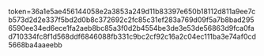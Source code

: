 token=36a1e5ae456144058e2a3853a249d11b83397e650b18112d811a9ee7cb573d2d2e337f5bd2d0b8c372692c2fc85c31ef283a769d09f5a7b8bad2956590ee34ed6ece1fa2aeb8bc85a3f0d2b4554be3de3e53de56863d9fca0fad710334fc8f1d568ddf6846088fb331c9bc2cf92c16a2c04ec111ba3e74af0cd5668ba4aaeebb
